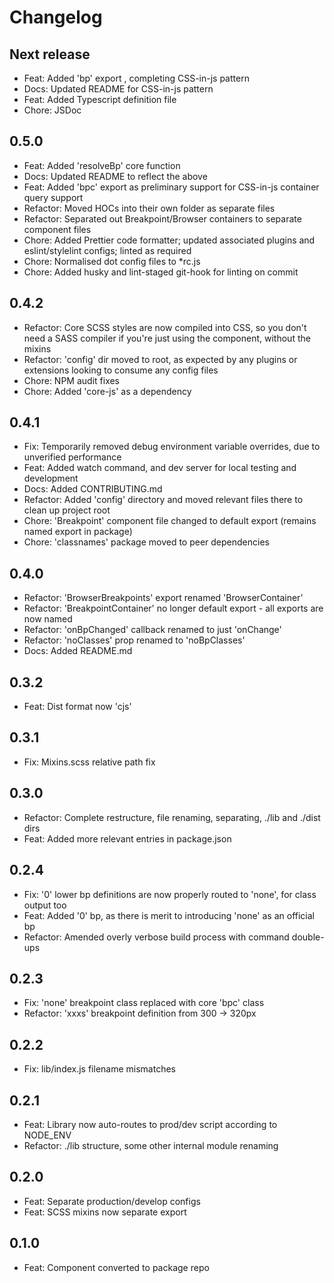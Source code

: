 # Changelog

## Next release

- Feat: Added 'bp' export , completing CSS-in-js pattern
- Docs: Updated README for CSS-in-js pattern
- Feat: Added Typescript definition file
- Chore: JSDoc

## 0.5.0

- Feat: Added 'resolveBp' core function
- Docs: Updated README to reflect the above
- Feat: Added 'bpc' export as preliminary support for CSS-in-js container query support
- Refactor: Moved HOCs into their own folder as separate files
- Refactor: Separated out Breakpoint/Browser containers to separate component files
- Chore: Added Prettier code formatter; updated associated plugins and eslint/stylelint configs; linted as required
- Chore: Normalised dot config files to \*rc.js
- Chore: Added husky and lint-staged git-hook for linting on commit

## 0.4.2

- Refactor: Core SCSS styles are now compiled into CSS, so you don't need a SASS compiler if you're just using the component, without the mixins
- Refactor: 'config' dir moved to root, as expected by any plugins or extensions looking to consume any config files
- Chore: NPM audit fixes
- Chore: Added 'core-js' as a dependency

## 0.4.1

- Fix: Temporarily removed debug environment variable overrides, due to unverified performance
- Feat: Added watch command, and dev server for local testing and development
- Docs: Added CONTRIBUTING.md
- Refactor: Added 'config' directory and moved relevant files there to clean up project root
- Chore: 'Breakpoint' component file changed to default export (remains named export in package)
- Chore: 'classnames' package moved to peer dependencies

## 0.4.0

- Refactor: 'BrowserBreakpoints' export renamed 'BrowserContainer'
- Refactor: 'BreakpointContainer' no longer default export - all exports are now named
- Refactor: 'onBpChanged' callback renamed to just 'onChange'
- Refactor: 'noClasses' prop renamed to 'noBpClasses'
- Docs: Added README.md

## 0.3.2

- Feat: Dist format now 'cjs'

## 0.3.1

- Fix: Mixins.scss relative path fix

## 0.3.0

- Refactor: Complete restructure, file renaming, separating, ./lib and ./dist dirs
- Feat: Added more relevant entries in package.json

## 0.2.4

- Fix: '0' lower bp definitions are now properly routed to 'none', for <Bpc/> class output too
- Feat: Added '0' bp, as there is merit to introducing 'none' as an official bp
- Refactor: Amended overly verbose build process with command double-ups

## 0.2.3

- Fix: 'none' breakpoint class replaced with core 'bpc' class
- Refactor: 'xxxs' breakpoint definition from 300 -> 320px

## 0.2.2

- Fix: lib/index.js filename mismatches

## 0.2.1

- Feat: Library now auto-routes to prod/dev script according to NODE_ENV
- Refactor: ./lib structure, some other internal module renaming

## 0.2.0

- Feat: Separate production/develop configs
- Feat: SCSS mixins now separate export

## 0.1.0

- Feat: Component converted to package repo
